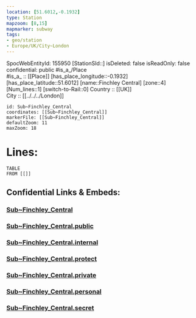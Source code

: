 ```yaml
---
location: [51.6012,-0.1932] 
type: Station 
mapzoom: [8,15] 
mapmarker: subway 
tags:
- geo/station
- Europe/UK/City~London
---
```

SpocWebEntityId: 155950
[StationSId::] 
isDeleted: false
isReadOnly: false
confidential: public
#is_a_/Place  
#is_a_ :: [[Place]] 
[has_place_longitude::-0.1932] 
[has_place_latitude::51.6012] 
[name::Finchley Central] 
[zone::4] 
[Num_lines::1] 
[switch-to-Rail::0] 
Country :: [[UK]]  
City :: [[../../../London]]  


```leaflet
id: Sub~Finchley_Central
coordinates: [[Sub~Finchley_Central]] 
markerFile: [[Sub~Finchley_Central]] 
defaultZoom: 11 
maxZoom: 18
```


# Lines: 
```dataview
TABLE 
FROM [[]] 
```


## Confidential Links & Embeds: 

### [Sub~Finchley_Central](/_Standards/Earth/Continent/Europe/Europe~North/UK/England/Regions~England/London,Greater/cities~GreaterLondon/Underground/Station/Sub~Finchley_Central.md) 

### [Sub~Finchley_Central.public](/_public/Earth/Continent/Europe/Europe~North/UK/England/Regions~England/London,Greater/cities~GreaterLondon/Underground/Station/Sub~Finchley_Central.public.md) 

### [Sub~Finchley_Central.internal](/_internal/Earth/Continent/Europe/Europe~North/UK/England/Regions~England/London,Greater/cities~GreaterLondon/Underground/Station/Sub~Finchley_Central.internal.md) 

### [Sub~Finchley_Central.protect](/_protect/Earth/Continent/Europe/Europe~North/UK/England/Regions~England/London,Greater/cities~GreaterLondon/Underground/Station/Sub~Finchley_Central.protect.md) 

### [Sub~Finchley_Central.private](/_private/Earth/Continent/Europe/Europe~North/UK/England/Regions~England/London,Greater/cities~GreaterLondon/Underground/Station/Sub~Finchley_Central.private.md) 

### [Sub~Finchley_Central.personal](/_personal/Earth/Continent/Europe/Europe~North/UK/England/Regions~England/London,Greater/cities~GreaterLondon/Underground/Station/Sub~Finchley_Central.personal.md) 

### [Sub~Finchley_Central.secret](/_secret/Earth/Continent/Europe/Europe~North/UK/England/Regions~England/London,Greater/cities~GreaterLondon/Underground/Station/Sub~Finchley_Central.secret.md)

